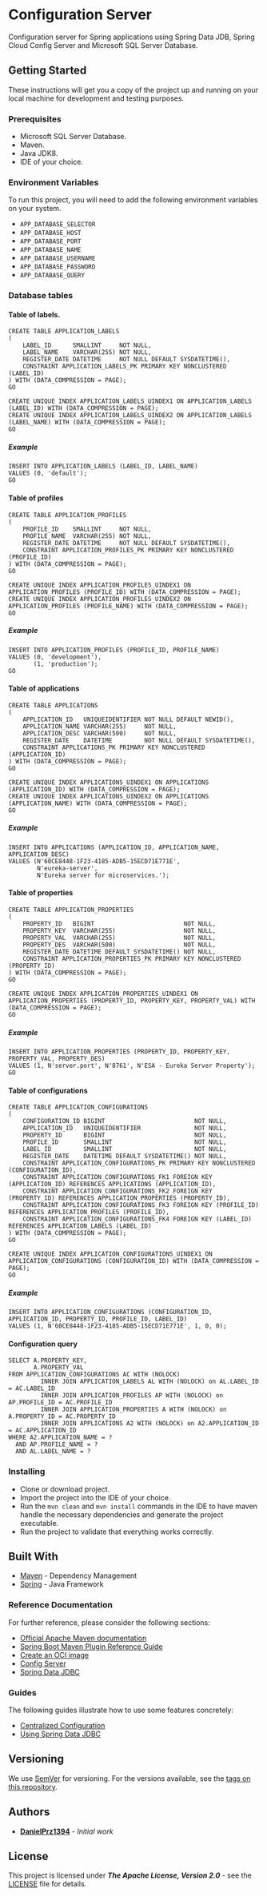 # Configuration Server

Configuration server for Spring applications using Spring Data JDB, Spring Cloud Config Server and Microsoft SQL Server
Database.

## Getting Started

These instructions will get you a copy of the project up and running on your local machine for development and testing
purposes.

### Prerequisites

* Microsoft SQL Server Database.
* Maven.
* Java JDK8.
* IDE of your choice.

### Environment Variables

To run this project, you will need to add the following environment variables on your system.

* `APP_DATABASE_SELECTOR`
* `APP_DATABASE_HOST`
* `APP_DATABASE_PORT`
* `APP_DATABASE_NAME`
* `APP_DATABASE_USERNAME`
* `APP_DATABASE_PASSWORD`
* `APP_DATABASE_QUERY`

### Database tables

#### Table of labels.

~~~~tsql
CREATE TABLE APPLICATION_LABELS
(
    LABEL_ID      SMALLINT     NOT NULL,
    LABEL_NAME    VARCHAR(255) NOT NULL,
    REGISTER_DATE DATETIME     NOT NULL DEFAULT SYSDATETIME(),
    CONSTRAINT APPLICATION_LABELS_PK PRIMARY KEY NONCLUSTERED (LABEL_ID)
) WITH (DATA_COMPRESSION = PAGE);
GO

CREATE UNIQUE INDEX APPLICATION_LABELS_UINDEX1 ON APPLICATION_LABELS (LABEL_ID) WITH (DATA_COMPRESSION = PAGE);
CREATE UNIQUE INDEX APPLICATION_LABELS_UINDEX2 ON APPLICATION_LABELS (LABEL_NAME) WITH (DATA_COMPRESSION = PAGE);
GO
~~~~

##### Example

~~~~tsql
INSERT INTO APPLICATION_LABELS (LABEL_ID, LABEL_NAME)
VALUES (0, 'default');
GO
~~~~

#### Table of profiles

~~~~tsql
CREATE TABLE APPLICATION_PROFILES
(
    PROFILE_ID    SMALLINT     NOT NULL,
    PROFILE_NAME  VARCHAR(255) NOT NULL,
    REGISTER_DATE DATETIME     NOT NULL DEFAULT SYSDATETIME(),
    CONSTRAINT APPLICATION_PROFILES_PK PRIMARY KEY NONCLUSTERED (PROFILE_ID)
) WITH (DATA_COMPRESSION = PAGE);
GO

CREATE UNIQUE INDEX APPLICATION_PROFILES_UINDEX1 ON APPLICATION_PROFILES (PROFILE_ID) WITH (DATA_COMPRESSION = PAGE);
CREATE UNIQUE INDEX APPLICATION_PROFILES_UINDEX2 ON APPLICATION_PROFILES (PROFILE_NAME) WITH (DATA_COMPRESSION = PAGE);
GO
~~~~

##### Example

~~~~tsql
INSERT INTO APPLICATION_PROFILES (PROFILE_ID, PROFILE_NAME)
VALUES (0, 'development'),
       (1, 'production');
GO
~~~~

#### Table of applications

~~~~tsql
CREATE TABLE APPLICATIONS
(
    APPLICATION_ID   UNIQUEIDENTIFIER NOT NULL DEFAULT NEWID(),
    APPLICATION_NAME VARCHAR(255)     NOT NULL,
    APPLICATION_DESC VARCHAR(500)     NOT NULL,
    REGISTER_DATE    DATETIME         NOT NULL DEFAULT SYSDATETIME(),
    CONSTRAINT APPLICATIONS_PK PRIMARY KEY NONCLUSTERED (APPLICATION_ID)
) WITH (DATA_COMPRESSION = PAGE);
GO

CREATE UNIQUE INDEX APPLICATIONS_UINDEX1 ON APPLICATIONS (APPLICATION_ID) WITH (DATA_COMPRESSION = PAGE);
CREATE UNIQUE INDEX APPLICATIONS_UINDEX2 ON APPLICATIONS (APPLICATION_NAME) WITH (DATA_COMPRESSION = PAGE);
GO
~~~~

##### Example

~~~~tsql
INSERT INTO APPLICATIONS (APPLICATION_ID, APPLICATION_NAME, APPLICATION_DESC)
VALUES (N'60CE8448-1F23-4185-ADB5-15ECD71E771E',
        N'eureka-server',
        N'Eureka server for microservices.');
~~~~

#### Table of properties

~~~~tsql
CREATE TABLE APPLICATION_PROPERTIES
(
    PROPERTY_ID   BIGINT                         NOT NULL,
    PROPERTY_KEY  VARCHAR(255)                   NOT NULL,
    PROPERTY_VAL  VARCHAR(255)                   NOT NULL,
    PROPERTY_DES  VARCHAR(500)                   NOT NULL,
    REGISTER_DATE DATETIME DEFAULT SYSDATETIME() NOT NULL,
    CONSTRAINT APPLICATION_PROPERTIES_PK PRIMARY KEY NONCLUSTERED (PROPERTY_ID)
) WITH (DATA_COMPRESSION = PAGE);
GO

CREATE UNIQUE INDEX APPLICATION_PROPERTIES_UINDEX1 ON APPLICATION_PROPERTIES (PROPERTY_ID, PROPERTY_KEY, PROPERTY_VAL) WITH (DATA_COMPRESSION = PAGE);
GO
~~~~

##### Example

~~~~tsql
INSERT INTO APPLICATION_PROPERTIES (PROPERTY_ID, PROPERTY_KEY, PROPERTY_VAL, PROPERTY_DES)
VALUES (1, N'server.port', N'8761', N'ESA - Eureka Server Property');
GO
~~~~

#### Table of configurations

~~~~tsql
CREATE TABLE APPLICATION_CONFIGURATIONS
(
    CONFIGURATION_ID BIGINT                         NOT NULL,
    APPLICATION_ID   UNIQUEIDENTIFIER               NOT NULL,
    PROPERTY_ID      BIGINT                         NOT NULL,
    PROFILE_ID       SMALLINT                       NOT NULL,
    LABEL_ID         SMALLINT                       NOT NULL,
    REGISTER_DATE    DATETIME DEFAULT SYSDATETIME() NOT NULL,
    CONSTRAINT APPLICATION_CONFIGURATIONS_PK PRIMARY KEY NONCLUSTERED (CONFIGURATION_ID),
    CONSTRAINT APPLICATION_CONFIGURATIONS_FK1 FOREIGN KEY (APPLICATION_ID) REFERENCES APPLICATIONS (APPLICATION_ID),
    CONSTRAINT APPLICATION_CONFIGURATIONS_FK2 FOREIGN KEY (PROPERTY_ID) REFERENCES APPLICATION_PROPERTIES (PROPERTY_ID),
    CONSTRAINT APPLICATION_CONFIGURATIONS_FK3 FOREIGN KEY (PROFILE_ID) REFERENCES APPLICATION_PROFILES (PROFILE_ID),
    CONSTRAINT APPLICATION_CONFIGURATIONS_FK4 FOREIGN KEY (LABEL_ID) REFERENCES APPLICATION_LABELS (LABEL_ID)
) WITH (DATA_COMPRESSION = PAGE);
GO

CREATE UNIQUE INDEX APPLICATION_CONFIGURATIONS_UINDEX1 ON APPLICATION_CONFIGURATIONS (CONFIGURATION_ID) WITH (DATA_COMPRESSION = PAGE);
GO
~~~~

##### Example

~~~~tsql
INSERT INTO APPLICATION_CONFIGURATIONS (CONFIGURATION_ID, APPLICATION_ID, PROPERTY_ID, PROFILE_ID, LABEL_ID)
VALUES (1, N'60CE8448-1F23-4185-ADB5-15ECD71E771E', 1, 0, 0);
~~~~

#### Configuration query

~~~~tsql
SELECT A.PROPERTY_KEY,
       A.PROPERTY_VAL
FROM APPLICATION_CONFIGURATIONS AC WITH (NOLOCK)
         INNER JOIN APPLICATION_LABELS AL WITH (NOLOCK) on AL.LABEL_ID = AC.LABEL_ID
         INNER JOIN APPLICATION_PROFILES AP WITH (NOLOCK) on AP.PROFILE_ID = AC.PROFILE_ID
         INNER JOIN APPLICATION_PROPERTIES A WITH (NOLOCK) on A.PROPERTY_ID = AC.PROPERTY_ID
         INNER JOIN APPLICATIONS A2 WITH (NOLOCK) on A2.APPLICATION_ID = AC.APPLICATION_ID
WHERE A2.APPLICATION_NAME = ?
  AND AP.PROFILE_NAME = ?
  AND AL.LABEL_NAME = ?
~~~~

### Installing

* Clone or download project.
* Import the project into the IDE of your choice.
* Run the ``mvn clean`` and ``mvn install`` commands in the IDE to have maven handle the necessary dependencies and
  generate the project executable.
* Run the project to validate that everything works correctly.

## Built With

* [Maven](https://maven.apache.org/) - Dependency Management
* [Spring](https://spring.io/) - Java Framework

### Reference Documentation

For further reference, please consider the following sections:

* [Official Apache Maven documentation](https://maven.apache.org/guides/index.html)
* [Spring Boot Maven Plugin Reference Guide](https://docs.spring.io/spring-boot/docs/2.6.4/maven-plugin/reference/html/)
* [Create an OCI image](https://docs.spring.io/spring-boot/docs/2.6.4/maven-plugin/reference/html/#build-image)
* [Config Server](https://docs.spring.io/spring-cloud-config/docs/current/reference/html/#_spring_cloud_config_server)
* [Spring Data JDBC](https://docs.spring.io/spring-boot/docs/2.6.4/reference/htmlsingle/#features.sql.jdbc)

### Guides

The following guides illustrate how to use some features concretely:

* [Centralized Configuration](https://spring.io/guides/gs/centralized-configuration/)
* [Using Spring Data JDBC](https://github.com/spring-projects/spring-data-examples/tree/master/jdbc/basics)

## Versioning

We use [SemVer](http://semver.org/) for versioning. For the versions available, see
the [tags on this repository](https://github.com/DanielPrz1394/configuration-server/tags).

## Authors

- **[DanielPrz1394](https://github.com/DanielPrz1394)** - *Initial work*

## License

This project is licensed under ***The Apache License, Version 2.0*** - see the [LICENSE](LICENSE) file for details.